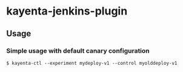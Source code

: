# kayenta-jenkins-plugin

## Usage

### Simple usage with default canary configuration
```shell
$ kayenta-ctl --experiment mydeploy-v1 --control myolddeploy-v1
```